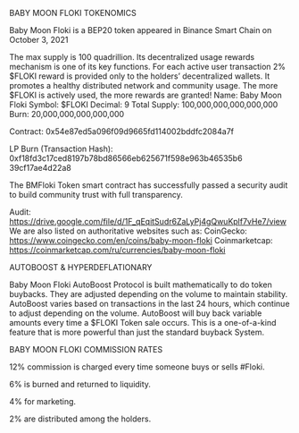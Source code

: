 BABY MOON FLOKI TOKENOMICS

Baby Moon Floki is a BEP20 token appeared in Binance Smart
Chain on October 3, 2021

The max supply is 100 quadrillion. Its decentralized usage
rewards mechanism is one of its key functions. For each active
user transaction 2% $FLOKI reward is provided only to the
holders’ decentralized wallets. It promotes a healthy distributed
network and community usage. The more $FLOKI is actively
used, the more rewards are granted!
Name: Baby Moon Floki
Symbol: $FLOKI
Decimal: 9
Total Supply: 100,000,000,000,000,000
Burn: 20,000,000,000,000,000

Contract: 0x54e87ed5a096f09d9665fd114002bddfc2084a7f

LP Burn (Transaction Hash):
0xf18fd3c17ced8197b78bd86566eb625671f598e963b46535b6
39cf17ae4d22a8

The BMFloki Token smart contract has successfully passed a security audit
to build community trust with full transparency.

Audit:
https://drive.google.com/file/d/1F_qEqitSudr6ZaLyPj4gQwuKplf7vHe7/view
We are also listed on authoritative websites such as:
CoinGecko:
https://www.coingecko.com/en/coins/baby-moon-floki
Coinmarketcap:
https://coinmarketcap.com/ru/currencies/baby-moon-floki

AUTOBOOST & HYPERDEFLATIONARY

Baby Moon Floki AutoBoost Protocol is built mathematically to
do token buybacks. They are adjusted depending on the
volume to maintain stability. AutoBoost varies based on
transactions in the last 24 hours, which continue to adjust
depending on the volume.
AutoBoost will buy back variable amounts every time a $FLOKI
Token sale occurs. This is a one-of-a-kind feature that is more
powerful than just the standard buyback System.

BABY MOON FLOKI COMMISSION RATES

12% commission is charged every time
someone buys or sells #Floki.

6% is burned and returned to liquidity.

4% for marketing.

2% are distributed among the holders.


